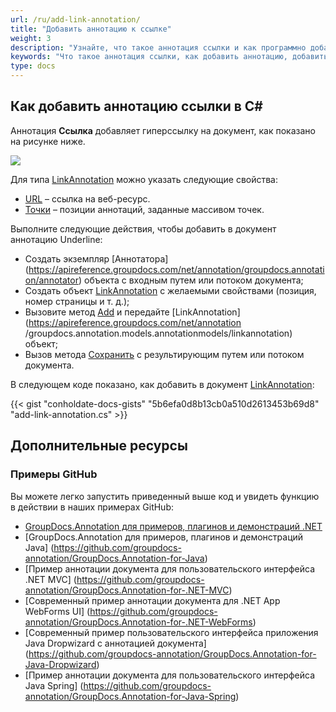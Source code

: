 ```yaml
---
url: /ru/add-link-annotation/
title: "Добавить аннотацию к ссылке"
weight: 3
description: "Узнайте, что такое аннотация ссылки и как программно добавить ее в документ с помощью API GroupDocs.Annotation, который является частью Conholdate.Total для .NET."
keywords: "Что такое аннотация ссылки, как добавить аннотацию, добавить аннотацию ссылки"
type: docs
---
```


## Как добавить аннотацию ссылки в C#

Аннотация **Ссылка** добавляет гиперссылку на документ, как показано на рисунке ниже.

![](annotation/net/images/add-link-annotation.png)

Для типа [LinkAnnotation](https://apireference.groupdocs.com/net/annotation/groupdocs.annotation.models.annotationmodels/linkannotation) можно указать следующие свойства:

* [URL](https://apireference.groupdocs.com/annotation/net/groupdocs.annotation.models.annotationmodels/linkannotation/properties/url) – ссылка на веб-ресурс.
* [Точки](https://apireference.groupdocs.com/annotation/net/groupdocs.annotation.models.annotationmodels/linkannotation/properties/points) – позиции аннотаций, заданные массивом точек.
    



Выполните следующие действия, чтобы добавить в документ аннотацию Underline:

* Создать экземпляр [Аннотатора] (https://apireference.groupdocs.com/net/annotation/groupdocs.annotation/annotator) объекта с входным путем или потоком документа;
* Создать объект [LinkAnnotation](https://apireference.groupdocs.com/net/annotation/groupdocs.annotation.models.annotationmodels/linkannotation) с желаемыми свойствами (позиция, номер страницы и т. д.);
* Вызовите метод [Add](https://apireference.groupdocs.com/net/annotation/groupdocs.annotation/annotator/methods/add) и передайте [LinkAnnotation](https://apireference.groupdocs.com/net/annotation /groupdocs.annotation.models.annotationmodels/linkannotation) объект;
* Вызов метода [Сохранить](https://apireference.groupdocs.com/net/annotation/groupdocs.annotation/annotator/methods/save/index) с результирующим путем или потоком документа.

В следующем коде показано, как добавить в документ [LinkAnnotation](https://apireference.groupdocs.com/net/annotation/groupdocs.annotation.models.annotationmodels/linkannotation):


{{< gist "conholdate-docs-gists" "5b6efa0d8b13cb0a510d2613453b69d8" "add-link-annotation.cs" >}}

## Дополнительные ресурсы
### Примеры GitHub
Вы можете легко запустить приведенный выше код и увидеть функцию в действии в наших примерах GitHub:

* [GroupDocs.Annotation для примеров, плагинов и демонстраций .NET](https://github.com/groupdocs-annotation/GroupDocs.Annotation-for-.NET)
* [GroupDocs.Annotation для примеров, плагинов и демонстраций Java] (https://github.com/groupdocs-annotation/GroupDocs.Annotation-for-Java)
* [Пример аннотации документа для пользовательского интерфейса .NET MVC] (https://github.com/groupdocs-annotation/GroupDocs.Annotation-for-.NET-MVC)
* [Современный пример аннотации документа для .NET App WebForms UI] (https://github.com/groupdocs-annotation/GroupDocs.Annotation-for-.NET-WebForms)
* [Современный пример пользовательского интерфейса приложения Java Dropwizard с аннотацией документа] (https://github.com/groupdocs-annotation/GroupDocs.Annotation-for-Java-Dropwizard)
* [Пример аннотации документа для пользовательского интерфейса Java Spring] (https://github.com/groupdocs-annotation/GroupDocs.Annotation-for-Java-Spring)
    





